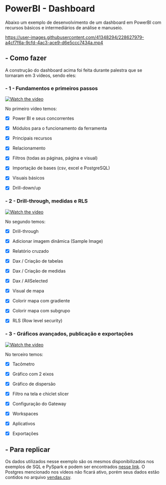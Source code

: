 # PowerBI - Dashboard

Abaixo um exemplo de desenvolvimento de um dashboard em PowerBI com recursos básicos e intermediários de análise e manuseio.



https://user-images.githubusercontent.com/41348294/228627979-a4cf7f6a-9cfd-4ac3-ace9-d6e5ccc7434a.mp4



## - Como fazer

A construção do dashboard acima foi feita durante palestra que se tornaram em 3 vídeos, sendo eles:


### - 1 - Fundamentos e primeiros passos

[![Watch the video](https://img.youtube.com/vi/Y8cfSVygQFY/hqdefault.jpg)](https://www.youtube.com/embed/Y8cfSVygQFY)


No primeiro vídeo temos:

- [x]  Power BI e seus concorrentes
- [x]  Módulos para o funcionamento da ferramenta
- [x]  Principais recursos
- [x]  Relacionamento
- [x]  Filtros (todas as páginas, página e visual)
- [x]  Importação de bases (csv, excel e PostgreSQL)
- [x]  Visuais básicos
- [x]  Drill-down/up


### - 2 - Drill-through, medidas e RLS
[![Watch the video](https://img.youtube.com/vi/KO01TEnKbLA/hqdefault.jpg)](https://www.youtube.com/embed/KO01TEnKbLA)

No segundo temos:
- [x]  Drill-through
- [x]  Adicionar imagem dinâmica (Sample Image)
- [x]  Relatório cruzado
- [x]  Dax / Criação de tabelas
- [x]  Dax / Criação de medidas
- [x]  Dax / AllSelected
- [x]  Visual de mapa
- [x]  Colorir mapa com gradiente
- [x]  Colorir mapa com subgrupo
- [x]  RLS (Row level security)


### - 3 - Gráficos avançados, publicação e exportações
[![Watch the video](https://img.youtube.com/vi/AWvHQ2Hj65Y/hqdefault.jpg)](https://www.youtube.com/embed/AWvHQ2Hj65Y)


No terceiro temos:
- [x]  Tacômetro
- [x]  Gráfico com 2 eixos
- [x]  Gráfico de dispersão
- [x]  Filtro na tela e chiclet slicer
- [x]  Configuração do Gateway
- [x]  Workspaces
- [x]  Aplicativos
- [x]  Exportações


## - Para replicar

Os dados utilizados nesse exemplo são os mesmos disponibilizados nos exemplos de SQL e PySpark e podem ser encontrados [nesse link](../docker/jupyter_spark/workspace/bases_teste/).
O Postgres mencionado nos vídeos não ficará ativo, porém seus dados estão contidos no arquivo [vendas.csv](../docker/jupyter_spark/workspace/bases_teste/vendas.csv).
